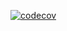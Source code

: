 [![codecov](https://codecov.io/gh/cefn/lauf/branch/main/graph/badge.svg?token=H4O0Wmvho5&flag=lock)](https://codecov.io/gh/cefn/lauf)
